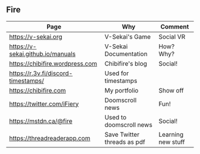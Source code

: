 ## Fire

|Page  | Why | Comment |
|---|---|---|
| https://v-sekai.org | V-Sekai's Game | Social VR |
| https://v-sekai.github.io/manuals | V-Sekai Documentation | How? Why? |
| https://chibifire.wordpress.com | Chibifire's blog | Social! |
| https://r.3v.fi/discord-timestamps/ | Used for timestamps | |
| https://chibifire.com | My portfolio | Show off |
| https://twitter.com/iFiery | Doomscroll news | Fun! |
| https://mstdn.ca/@fire | Used to doomscroll news | Social! |
| https://threadreaderapp.com | Save Twitter threads as pdf | Learning new stuff |
  
